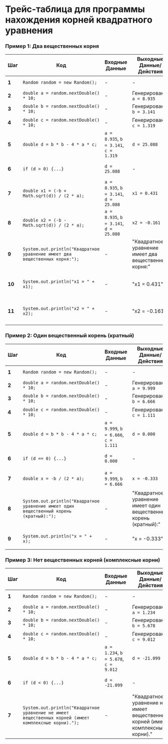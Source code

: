 **Трейс-таблица для программы нахождения корней квадратного уравнения**
==========================================================

### **Пример 1: Два вещественных корня**

| **Шаг** | **Код** | **Входные Данные** | **Выходные Данные/Действия** | **Состояние Переменных** |
| --- | --- | --- | --- | --- |
| **1** | `Random random = new Random();` | - | - | `random` (инициализирован) |
| **2** | `double a = random.nextDouble() * 10;` | - | Генерировано: `a = 8.935` | `a = 8.935` |
| **3** | `double b = random.nextDouble() * 10;` | - | Генерировано: `b = 3.141` | `a = 8.935`, `b = 3.141` |
| **4** | `double c = random.nextDouble() * 10;` | - | Генерировано: `c = 1.319` | `a = 8.935`, `b = 3.141`, `c = 1.319` |
| **5** | `double d = b * b - 4 * a * c;` | `a = 8.935`, `b = 3.141`, `c = 1.319` | `d = 25.088` | `a = 8.935`, `b = 3.141`, `c = 1.319`, `d = 25.088` |
| **6** | `if (d > 0) {...}` | `d = 25.088` | - | `a = 8.935`, `b = 3.141`, `c = 1.319`, `d = 25.088` |
| **7** | `double x1 = (-b + Math.sqrt(d)) / (2 * a);` | `a = 8.935`, `b = 3.141`, `d = 25.088` | `x1 = 0.431` | `a = 8.935`, `b = 3.141`, `c = 1.319`, `d = 25.088`, `x1 = 0.431` |
| **8** | `double x2 = (-b - Math.sqrt(d)) / (2 * a);` | `a = 8.935`, `b = 3.141`, `d = 25.088` | `x2 = -0.161` | `a = 8.935`, `b = 3.141`, `c = 1.319`, `d = 25.088`, `x1 = 0.431`, `x2 = -0.161` |
| **9** | `System.out.println("Квадратное уравнение имеет два вещественных корня:");` | - | "Квадратное уравнение имеет два вещественных корня:" | `a = 8.935`, `b = 3.141`, `c = 1.319`, `d = 25.088`, `x1 = 0.431`, `x2 = -0.161` |
| **10** | `System.out.println("x1 = " + x1);` | - | "x1 = 0.431" | `a = 8.935`, `b = 3.141`, `c = 1.319`, `d = 25.088`, `x1 = 0.431`, `x2 = -0.161` |
| **11** | `System.out.println("x2 = " + x2);` | - | "x2 = -0.161" | `a = 8.935`, `b = 3.141`, `c = 1.319`, `d = 25.088`, `x1 = 0.431`, `x2 = -0.161` |

### **Пример 2: Один вещественный корень (кратный)**

| **Шаг** | **Код** | **Входные Данные** | **Выходные Данные/Действия** | **Состояние Переменных** |
| --- | --- | --- | --- | --- |
| **1** | `Random random = new Random();` | - | - | `random` (инициализирован) |
| **2** | `double a = random.nextDouble() * 10;` | - | Генерировано: `a = 9.999` | `a = 9.999` |
| **3** | `double b = random.nextDouble() * 10;` | - | Генерировано: `b = 6.666` | `a = 9.999`, `b = 6.666` |
| **4** | `double c = random.nextDouble() * 10;` | - | Генерировано: `c = 1.111` | `a = 9.999`, `b = 6.666`, `c = 1.111` |
| **5** | `double d = b * b - 4 * a * c;` | `a = 9.999`, `b = 6.666`, `c = 1.111` | `d = 0.000` | `a = 9.999`, `b = 6.666`, `c = 1.111`, `d = 0.000` |
| **6** | `if (d == 0) {...}` | `d = 0.000` | - | `a = 9.999`, `b = 6.666`, `c = 1.111`, `d = 0.000` |
| **7** | `double x = -b / (2 * a);` | `a = 9.999`, `b = 6.666` | `x = -0.333` | `a = 9.999`, `b = 6.666`, `c = 1.111`, `d = 0.000`, `x = -0.333` |
| **8** | `System.out.println("Квадратное уравнение имеет один вещественный корень (кратный):");` | - | "Квадратное уравнение имеет один вещественный корень (кратный):" | `a = 9.999`, `b = 6.666`, `c = 1.111`, `d = 0.000`, `x = -0.333` |
| **9** | `System.out.println("x = " + x);` | - | "x = -0.333" | `a = 9.999`, `b = 6.666`, `c = 1.111`, `d = 0.000`, `x = -0.333` |

### **Пример 3: Нет вещественных корней (комплексные корни)**

| **Шаг** | **Код** | **Входные Данные** | **Выходные Данные/Действия** | **Состояние Переменных** |
| --- | --- | --- | --- | --- |
| **1** | `Random random = new Random();` | - | - | `random` (инициализирован) |
| **2** | `double a = random.nextDouble() * 10;` | - | Генерировано: `a = 1.234` | `a = 1.234` |
| **3** | `double b = random.nextDouble() * 10;` | - | Генерировано: `b = 5.678` | `a = 1.234`, `b = 5.678` |
| **4** | `double c = random.nextDouble() * 10;` | - | Генерировано: `c = 9.012` | `a = 1.234`, `b = 5.678`, `c = 9.012` |
| **5** | `double d = b * b - 4 * a * c;` | `a = 1.234`, `b = 5.678`, `c = 9.012` | `d = -21.099` | `a = 1.234`, `b = 5.678`, `c = 9.012`, `d = -21.099` |
| **6** | `if (d < 0) {...}` | `d = -21.099` | - | `a = 1.234`, `b = 5.678`, `c = 9.012`, `d = -21.099` |
| **7** | `System.out.println("Квадратное уравнение не имеет вещественных корней (имеет комплексные корни).");` | - | "Квадратное уравнение не имеет вещественных корней (имеет комплексные корни)." | `a = 1.234`, `b = 5.678`, `c = 9.012`, `d = -21.099` |